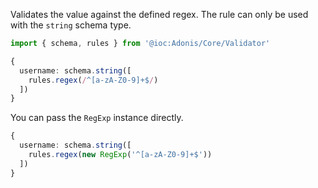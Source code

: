 Validates the value against the defined regex. The rule can only be used with the `string` schema type.

```ts
import { schema, rules } from '@ioc:Adonis/Core/Validator'

{
  username: schema.string([
    rules.regex(/^[a-zA-Z0-9]+$/)
  ])
}
```

You can pass the `RegExp` instance directly.

```ts
{
  username: schema.string([
    rules.regex(new RegExp('^[a-zA-Z0-9]+$'))
  ])
}
```
